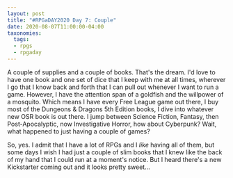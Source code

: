 ```yaml
---
layout: post
title: "#RPGaDAY2020 Day 7: Couple"
date: 2020-08-07T11:00:00-04:00
taxonomies:
  tags:
  - rpgs
  - rpgaday
---
```

A couple of supplies and a couple of books. That's the dream. I'd love to have one book and one set of dice that I keep with me at all times, wherever I go that I know back and forth that I can pull out whenever I want to run a game. However, I have the attention span of a goldfish and the willpower of a mosquito. Which means I have every Free League game out there, I buy most of the Dungeons & Dragons 5th Edition books, I dive into whatever new OSR book is out there. I jump between Science Fiction, Fantasy, then Post-Apocalyptic, now Investigative Horror, how about Cyberpunk? Wait, what happened to just having a couple of games?

So, yes. I admit that I have a lot of RPGs and I _like_ having all of them, but some days I wish I had just a couple of slim books that I knew like the back of my hand that I could run at a moment's notice. But I heard there's a new Kickstarter coming out and it looks pretty sweet...
